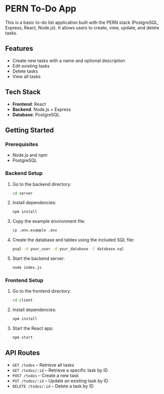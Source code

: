 # PERN To-Do App

This is a basic to-do list application built with the PERN stack (PostgreSQL, Express, React, Node.js). It allows users to create, view, update, and delete tasks.

## Features

- Create new tasks with a name and optional description
- Edit existing tasks
- Delete tasks
- View all tasks

## Tech Stack

- **Frontend**: React
- **Backend**: Node.js + Express
- **Database**: PostgreSQL

## Getting Started

### Prerequisites

- Node.js and npm
- PostgreSQL

### Backend Setup

1. Go to the backend directory:

   ```bash
   cd server
   ```

2. Install dependencies:

   ```bash
   npm install
   ```

3. Copy the example environment file:

   ```bash
   cp .env.example .env
   ```

4. Create the database and tables using the included SQL file:

   ```bash
   psql -U your_user -d your_database -f database.sql
   ```

5. Start the backend server:

   ```bash
   node index.js
   ```

### Frontend Setup

1. Go to the frontend directory:

   ```bash
   cd client
   ```

2. Install dependencies:

   ```bash
   npm install
   ```

3. Start the React app:

   ```bash
   npm start
   ```

## API Routes

- `GET /todos` – Retrieve all tasks
- `GET /todos/:id` – Retrieve a specific task by ID
- `POST /todos` – Create a new task
- `PUT /todos/:id` – Update an existing task by ID
- `DELETE /todos/:id` – Delete a task by ID
